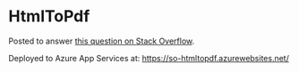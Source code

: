 # HtmlToPdf

Posted to answer [this question on Stack Overflow](https://stackoverflow.com/questions/67836722/winnovative-html-to-pdf-converter-for-azure-function).

Deployed to Azure App Services at: https://so-htmltopdf.azurewebsites.net/
